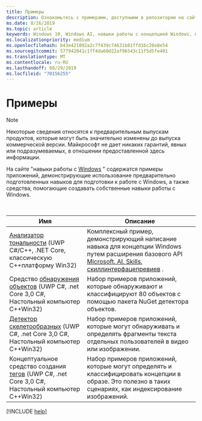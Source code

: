 ```yaml
---
title: Примеры
description: Ознакомьтесь с примерами, доступными в репозитории на сайте "навыки Windows".
ms.date: 8/26/2019
ms.topic: article
keywords: Windows 10, Windows AI, навыки работы с концепцией Windows, примеры
ms.localizationpriority: medium
ms.openlocfilehash: b43e421092a2c7f439c74631b81ffd16c28e8e54
ms.sourcegitcommit: 577942041c1ff4da60d22af96543c11f5d5fe401
ms.translationtype: MT
ms.contentlocale: ru-RU
ms.lasthandoff: 08/29/2019
ms.locfileid: "70156255"
---
```

# <a name="samples"></a>Примеры

> [!NOTE]
> Некоторые сведения относятся к предварительным выпускам продуктов, которые могут быть значительно изменены до выпуска коммерческой версии. Майкрософт не дает никаких гарантий, явных или подразумеваемых, в отношении предоставленной здесь информации.

На сайте "навыки работы с [Windows](https://github.com/Microsoft/WindowsVisionSkillsPreview/tree/master/samples) " содержатся примеры приложений, демонстрирующие использование предварительно подготовленных навыков для подготовки к работе с Windows, а также средства, помогающие создавать собственные навыки работы с Windows.

<br/>

| Имя | Описание |
|------|-------------|
| [Анализатор тональности](https://github.com/Microsoft/WindowsVisionSkillsPreview/tree/master/samples/SentimentAnalyzerCustomSkill) (UWP C#/C++, .NET Core, классическую C++платформу Win32) | Комплексный пример, демонстрирующий написание навыка для концепции Windows путем расширения базового API [Microsoft. AI. Skills. скиллинтерфацепревиев](https://docs.microsoft.com/dotnet/api/microsoft.ai.skills.skillinterfacepreview) . |
| Средство [обнаружения объектов](https://github.com/microsoft/WindowsVisionSkillsPreview/tree/master/samples/ObjectDetector) (UWP C#, .net Core 3,0 C#, Настольный компьютер C++Win32) | Набор примеров приложений, которые обнаруживают и классифицируют 80 объектов с помощью пакета NuGet детектора объектов. |
| [Детектор скелетообразных](https://github.com/microsoft/WindowsVisionSkillsPreview/tree/master/samples/SkeletalDetector) (UWP C#, .net Core 3,0 C#, Настольный компьютер C++Win32) | Набор примеров приложений, которые могут обнаруживать и определять фрагменты текста отдельных пользователей в видео или изображении. |
| Концептуальное средство создания [тегов](https://github.com/microsoft/WindowsVisionSkillsPreview/tree/master/samples/ConceptTagger) (UWP C#, .net Core 3,0 C#, Настольный компьютер C++Win32) | Набор примеров приложений, которые могут определять и классифицировать концепции в образе. Это полезно в таких сценариях, как индексирование изображений. |

[!INCLUDE [help](../includes/get-help-vision.md)]
